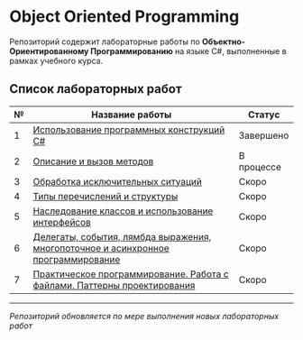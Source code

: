 # Object Oriented Programming

Репозиторий содержит лабораторные работы по **Объектно-Ориентированному Программированию** на языке C#, выполненные в рамках учебного курса.

## Список лабораторных работ

| № | Название работы | Статус |
|---|------------------|---------|
| 1 | [Использование программных конструкций C#](./Laboratory_work_1) | Завершено |
| 2 | [Описание и вызов методов](./Laboratory_work_2) | В процессе |
| 3 | [Обработка исключительных ситуаций](./Laboratory_work_3) | Скоро |
| 4 | [Типы перечислений и структуры](./Laboratory_work_4) | Скоро |
| 5 | [Наследование классов и использование интерфейсов](./Laboratory_work_5) | Скоро |
| 6 | [Делегаты, события, лямбда выражения, многопоточное и асинхронное программирование](./Laboratory_work_6) | Скоро |
| 7 | [Практическое программирование. Работа с файлами. Паттерны проектирования](./Laboratory_work_7) | Скоро |


---
*Репозиторий обновляется по мере выполнения новых лабораторных работ*
